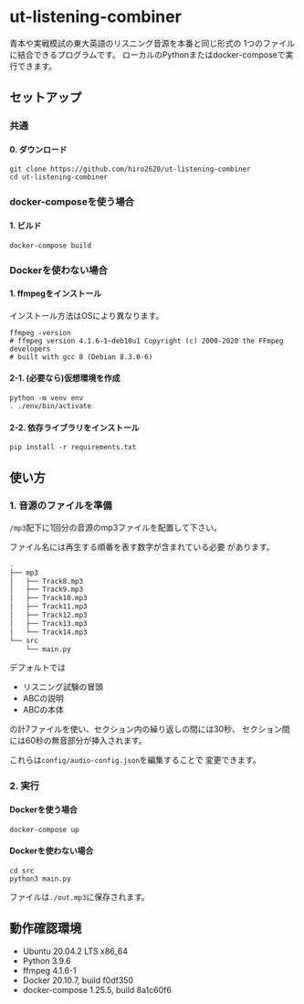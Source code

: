 # ut-listening-combiner

青本や実戦模試の東大英語のリスニング音源を本番と同じ形式の
1つのファイルに結合できるプログラムです。
ローカルのPythonまたはdocker-composeで実行できます。

## セットアップ
### 共通
#### 0. ダウンロード
    git clone https://github.com/hiro2620/ut-listening-combiner
    cd ut-listening-combiner

### docker-composeを使う場合
#### 1. ビルド
    docker-compose build

### Dockerを使わない場合
#### 1. ffmpegをインストール
インストール方法はOSにより異なります。

    ffmpeg -version
    # ffmpeg version 4.1.6-1~deb10u1 Copyright (c) 2000-2020 the FFmpeg developers
    # built with gcc 8 (Debian 8.3.0-6)

#### 2-1. (必要なら)仮想環境を作成
    python -m venv env
    . ./env/bin/activate

#### 2-2. 依存ライブラリをインストール
    pip install -r requirements.txt


## 使い方
### 1. 音源のファイルを準備

`/mp3`配下に1回分の音源のmp3ファイルを配置して下さい。

ファイル名には再生する順番を表す数字が含まれている必要
があります。


```bash
.
├── mp3
│   ├── Track8.mp3
│   ├── Track9.mp3
│   ├── Track10.mp3
│   ├── Track11.mp3
│   ├── Track12.mp3
│   ├── Track13.mp3
│   └── Track14.mp3
└── src
    └── main.py
```

デフォルトでは
- リスニング試験の冒頭
- ABCの説明
- ABCの本体

の計7ファイルを使い、セクション内の繰り返しの間には30秒、
セクション間には60秒の無音部分が挿入されます。

これらは`config/audio-config.json`を編集することで
変更できます。

### 2. 実行
#### Dockerを使う場合
    docker-compose up

#### Dockerを使わない場合
    cd src
    python3 main.py
ファイルは`./out.mp3`に保存されます。


## 動作確認環境
- Ubuntu 20.04.2 LTS x86_64
- Python 3.9.6
- ffmpeg 4.1.6-1
- Docker 20.10.7, build f0df350
- docker-compose 1.25.5, build 8a1c60f6
